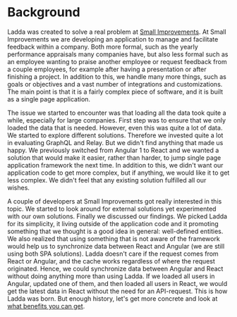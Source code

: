 # Background

Ladda was created to solve a real problem at [Small Improvements](https://www.small-improvements.com/). At Small Improvements we are developing an application to manage and facilitate feedback within a company. Both more formal, such as the yearly performance appraisals many companies have, but also less formal such as an employee wanting to praise another employee or request feedback from a couple employees, for example after having a presentation or after finishing a project. In addition to this, we handle many more things, such as goals or objectives and a vast number of integrations and customizations. The main point is that it is a fairly complex piece of software, and it is built as a single page application.

The issue we started to encounter was that loading all the data took quite a while, especially for large companies. First step was to ensure that we only loaded the data that is needed. However, even this was quite a lot of data. We started to explore different solutions. Therefore we invested quite a lot in evaluating GraphQL and Relay. But we didn't find anything that made us happy. We previously switched from Angular 1 to React and we wanted a solution that would make it easier, rather than harder, to jump single page application framework the next time. In addition to this, we didn't want our application code to get more complex, but if anything, we would like it to get less complex. We didn't feel that any existing solution fulfilled all our wishes.

A couple of developers at Small Improvements got really interested in this topic. We started to look around for external solutions yet experimented with our own solutions. Finally we discussed our findings. We picked Ladda for its simplicity, it living outside of the application code and it promoting something that we thought is a good idea in general: well-defined entities. We also realized that using something that is not aware of the framework would help us to synchronize data between React and Angular (we are still using both SPA solutions). Ladda doesn't care if the request comes from React or Angular, and the cache works regardless of where the request originated. Hence, we could synchronize data between Angular and React without doing anything more than using Ladda. If we loaded all users in Angular, updated one of them, and then loaded all users in React, we would get the latest data in React without the need for an API-request. This is how Ladda was born. But enough history, let's get more concrete and look at [what benefits you can get](/docs/Introduction.md).
